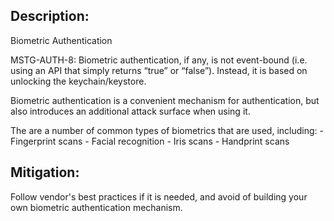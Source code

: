 ## Description:

Biometric Authentication

MSTG-AUTH-8: Biometric authentication, if any, is not event-bound (i.e. using an API that simply returns “true” or “false”). Instead, it is based on unlocking the keychain/keystore.

Biometric authentication is a convenient mechanism for authentication, but also introduces an additional attack surface when using it.

The are a number of common types of biometrics that are used, including:
	- Fingerprint scans
	- Facial recognition
	- Iris scans
	- Handprint scans


## Mitigation:

Follow vendor's best practices if it is needed, and avoid of building your own biometric authentication mechanism.